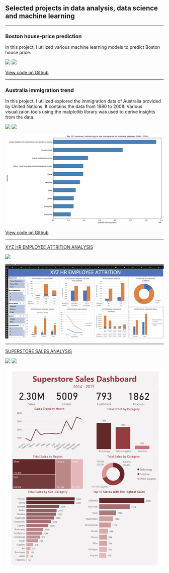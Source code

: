 ## Selected projects in data analysis, data science and machine learning

---

### Boston house-price prediction
In this project, I utilized various machine learning models to predict Boston house price.

[![](https://img.shields.io/badge/Python-white?logo=Python)](#) [![](https://img.shields.io/badge/Jupyter-white?logo=Jupyter)](#)

[View code on Github](https://github.com/sakiruadebayo/Boston-Housing)

---
### Australia immigration trend
In this project, I utilized explored the immigration data of Australia provided by United Nations. It contains the data from 1980 to 2008. Various visualizaion tools using the matplotlib library was used to derive insights from the data.

[![](https://img.shields.io/badge/Python-white?logo=Python)](#) [![](https://img.shields.io/badge/Jupyter-white?logo=Jupyter)](#)

<img src="images/immigration trend.png?raw=true"/>

[View code on Github](https://github.com/sakiruadebayo/Austaralia_Migration/tree/main)

---
[XYZ HR EMPLOYEE ATTRITION ANALYSIS](https://medium.com/@sakiruadebayo1486/xyz-company-employee-attrition-analysis-project-f9ff5bbfd2ee)

[![](https://img.shields.io/badge/Excel-darkgreen?logo=Excel)](#)

<img src="images/Image 19-08-2023 at 22.44.jpeg?raw=true"/>

---

[SUPERSTORE SALES ANALYSIS](https://medium.com/@sakiruadebayo1486/a-superstore-sales-data-analysis-project-e247dbf3dcde)

[![](https://img.shields.io/badge/Excel-darkgreen?logo=Excel)](#) [![](https://img.shields.io/badge/PowerBI-white?logo=PowerBI)](#)

<img src="images/Screenshot 2023-08-26 at 22.28.15.png?raw=true"/>







<!-- Remove above link if you don't want to attibute -->
